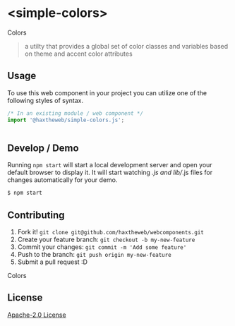 # &lt;simple-colors&gt;

Colors
> a utilty that provides a global set of color classes and variables based on theme and accent color attributes

## Usage
To use this web component in your project you can utilize one of the following styles of syntax.

```js
/* In an existing module / web component */
import '@haxtheweb/simple-colors.js';



```

## Develop / Demo
Running `npm start` will start a local development server and open your default browser to display it. It will start watching *.js and lib/*.js files for changes automatically for your demo.
```bash
$ npm start
```


## Contributing

1. Fork it! `git clone git@github.com/haxtheweb/webcomponents.git`
2. Create your feature branch: `git checkout -b my-new-feature`
3. Commit your changes: `git commit -m 'Add some feature'`
4. Push to the branch: `git push origin my-new-feature`
5. Submit a pull request :D

Colors

## License
[Apache-2.0 License](http://opensource.org/licenses/Apache-2.0)